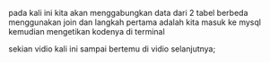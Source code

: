 pada kali ini kita akan menggabungkan data dari 2 tabel berbeda menggunakan join dan langkah pertama adalah kita masuk ke mysql kemudian mengetikan kodenya di terminal


sekian vidio kali ini sampai bertemu di vidio selanjutnya;